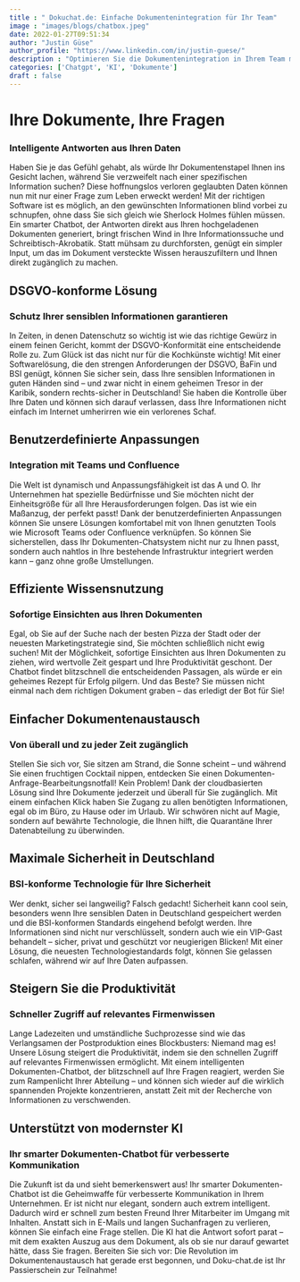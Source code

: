 ```yaml
---
title : " Dokuchat.de: Einfache Dokumentenintegration für Ihr Team"
image : "images/blogs/chatbox.jpeg"
date: 2022-01-27T09:51:34
author: "Justin Güse"
author_profile: "https://www.linkedin.com/in/justin-guese/"
description : "Optimieren Sie die Dokumentenintegration in Ihrem Team mit Doku-chat.de! Nutzen Sie KI-gestützten Wissenstransfer – DSGVO-konform und individuell anpassbar."
categories: ['Chatgpt', 'KI', 'Dokumente']
draft : false
---
```


# Ihre Dokumente, Ihre Fragen

### Intelligente Antworten aus Ihren Daten

Haben Sie je das Gefühl gehabt, als würde Ihr Dokumentenstapel Ihnen ins Gesicht lachen, während Sie verzweifelt nach einer spezifischen Information suchen? Diese hoffnungslos verloren geglaubten Daten können nun mit nur einer Frage zum Leben erweckt werden! Mit der richtigen Software ist es möglich, an den gewünschten Informationen blind vorbei zu schnupfen, ohne dass Sie sich gleich wie Sherlock Holmes fühlen müssen. Ein smarter Chatbot, der Antworten direkt aus Ihren hochgeladenen Dokumenten generiert, bringt frischen Wind in Ihre Informationssuche und Schreibtisch-Akrobatik. Statt mühsam zu durchforsten, genügt ein simpler Input, um das im Dokument versteckte Wissen herauszufiltern und Ihnen direkt zugänglich zu machen.

## DSGVO-konforme Lösung

### Schutz Ihrer sensiblen Informationen garantieren

In Zeiten, in denen Datenschutz so wichtig ist wie das richtige Gewürz in einem feinen Gericht, kommt der DSGVO-Konformität eine entscheidende Rolle zu. Zum Glück ist das nicht nur für die Kochkünste wichtig! Mit einer Softwarelösung, die den strengen Anforderungen der DSGVO, BaFin und BSI genügt, können Sie sicher sein, dass Ihre sensiblen Informationen in guten Händen sind – und zwar nicht in einem geheimen Tresor in der Karibik, sondern rechts-sicher in Deutschland! Sie haben die Kontrolle über Ihre Daten und können sich darauf verlassen, dass Ihre Informationen nicht einfach im Internet umherirren wie ein verlorenes Schaf.

## Benutzerdefinierte Anpassungen

### Integration mit Teams und Confluence

Die Welt ist dynamisch und Anpassungsfähigkeit ist das A und O. Ihr Unternehmen hat spezielle Bedürfnisse und Sie möchten nicht der Einheitsgröße für all Ihre Herausforderungen folgen. Das ist wie ein Maßanzug, der perfekt passt! Dank der benutzerdefinierten Anpassungen können Sie unsere Lösungen komfortabel mit von Ihnen genutzten Tools wie Microsoft Teams oder Confluence verknüpfen. So können Sie sicherstellen, dass Ihr Dokumenten-Chatsystem nicht nur zu Ihnen passt, sondern auch nahtlos in Ihre bestehende Infrastruktur integriert werden kann – ganz ohne große Umstellungen.

## Effiziente Wissensnutzung

### Sofortige Einsichten aus Ihren Dokumenten

Egal, ob Sie auf der Suche nach der besten Pizza der Stadt oder der neuesten Marketingstrategie sind, Sie möchten schließlich nicht ewig suchen! Mit der Möglichkeit, sofortige Einsichten aus Ihren Dokumenten zu ziehen, wird wertvolle Zeit gespart und Ihre Produktivität geschont. Der Chatbot findet blitzschnell die entscheidenden Passagen, als würde er ein geheimes Rezept für Erfolg pilgern. Und das Beste? Sie müssen nicht einmal nach dem richtigen Dokument graben – das erledigt der Bot für Sie!

## Einfacher Dokumentenaustausch

### Von überall und zu jeder Zeit zugänglich

Stellen Sie sich vor, Sie sitzen am Strand, die Sonne scheint – und während Sie einen fruchtigen Cocktail nippen, entdecken Sie einen Dokumenten-Anfrage-Bearbeitungsnotfall! Kein Problem! Dank der cloudbasierten Lösung sind Ihre Dokumente jederzeit und überall für Sie zugänglich. Mit einem einfachen Klick haben Sie Zugang zu allen benötigten Informationen, egal ob im Büro, zu Hause oder im Urlaub. Wir schwören nicht auf Magie, sondern auf bewährte Technologie, die Ihnen hilft, die Quarantäne Ihrer Datenabteilung zu überwinden.

## Maximale Sicherheit in Deutschland

### BSI-konforme Technologie für Ihre Sicherheit 

Wer denkt, sicher sei langweilig? Falsch gedacht! Sicherheit kann cool sein, besonders wenn Ihre sensiblen Daten in Deutschland gespeichert werden und die BSI-konformen Standards eingehend befolgt werden. Ihre Informationen sind nicht nur verschlüsselt, sondern auch wie ein VIP-Gast behandelt – sicher, privat und geschützt vor neugierigen Blicken! Mit einer Lösung, die neuesten Technologiestandards folgt, können Sie gelassen schlafen, während wir auf Ihre Daten aufpassen.

## Steigern Sie die Produktivität

### Schneller Zugriff auf relevantes Firmenwissen

Lange Ladezeiten und umständliche Suchprozesse sind wie das Verlangsamen der Postproduktion eines Blockbusters: Niemand mag es! Unsere Lösung steigert die Produktivität, indem sie den schnellen Zugriff auf relevantes Firmenwissen ermöglicht. Mit einem intelligenten Dokumenten-Chatbot, der blitzschnell auf Ihre Fragen reagiert, werden Sie zum Rampenlicht Ihrer Abteilung – und können sich wieder auf die wirklich spannenden Projekte konzentrieren, anstatt Zeit mit der Recherche von Informationen zu verschwenden.

## Unterstützt von modernster KI

### Ihr smarter Dokumenten-Chatbot für verbesserte Kommunikation

Die Zukunft ist da und sieht bemerkenswert aus! Ihr smarter Dokumenten-Chatbot ist die Geheimwaffe für verbesserte Kommunikation in Ihrem Unternehmen. Er ist nicht nur elegant, sondern auch extrem intelligent. Dadurch wird er schnell zum besten Freund Ihrer Mitarbeiter im Umgang mit Inhalten. Anstatt sich in E-Mails und langen Suchanfragen zu verlieren, können Sie einfach eine Frage stellen. Die KI hat die Antwort sofort parat – mit dem exakten Auszug aus dem Dokument, als ob sie nur darauf gewartet hätte, dass Sie fragen. Bereiten Sie sich vor: Die Revolution im Dokumentenaustausch hat gerade erst begonnen, und Doku-chat.de ist Ihr Passierschein zur Teilnahme!